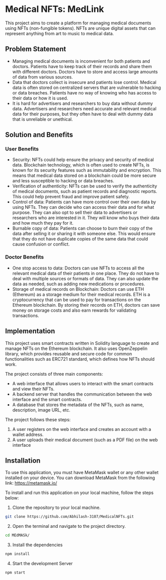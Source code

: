 # Medical NFTs: MedLink

This project aims to create a platform for managing medical documents using NFTs (non-fungible tokens). NFTs are unique digital assets that can represent anything from art to music to medical data.

## Problem Statement

- Managing medical documents is inconvenient for both patients and doctors. Patients have to keep track of their records and share them with different doctors. Doctors have to store and access large amounts of data from various sources.
- Data that doctors collect is insecure and patients lose control. Medical data is often stored on centralized servers that are vulnerable to hacking or data breaches. Patients have no way of knowing who has access to their data or how it is used.
- It is hard for advertisers and researchers to buy data without dummy data. Advertisers and researchers need accurate and relevant medical data for their purposes, but they often have to deal with dummy data that is unreliable or unethical.

## Solution and Benefits

### User Benefits

- Security: NFTs could help ensure the privacy and security of medical data. Blockchain technology, which is often used to create NFTs, is known for its security features such as immutability and encryption. This means that medical data stored on a blockchain could be more secure and less susceptible to hacking or data breaches.
- Verification of authenticity: NFTs can be used to verify the authenticity of medical documents, such as patient records and diagnostic reports. This could help prevent fraud and improve patient safety.
- Control of data: Patients can have more control over their own data by using NFTs. They can decide who can access their data and for what purpose. They can also opt to sell their data to advertisers or researchers who are interested in it. They will know who buys their data and how much they pay for it.
- Burnable copy of data: Patients can choose to burn their copy of the data after selling it or sharing it with someone else. This would ensure that they do not have duplicate copies of the same data that could cause confusion or conflict.

### Doctor Benefits

- One stop access to data: Doctors can use NFTs to access all the relevant medical data of their patients in one place. They do not have to deal with multiple sources or formats of data. They can also update the data as needed, such as adding new medications or procedures.
- Storage of medical records on Blockchain: Doctors can use ETH (Ethereum) as a storage medium for their medical records. ETH is a cryptocurrency that can be used to pay for transactions on the Ethereum blockchain. By storing their records on ETH, doctors can save money on storage costs and also earn rewards for validating transactions.

## Implementation

This project uses smart contracts written in Solidity language to create and manage NFTs on the Ethereum blockchain. It also uses OpenZeppelin library, which provides reusable and secure code for common functionalities such as ERC721 standard, which defines how NFTs should work.

The project consists of three main components:

- A web interface that allows users to interact with the smart contracts and view their NFTs.
- A backend server that handles the communication between the web interface and the smart contracts.
- A database that stores the metadata of the NFTs, such as name, description, image URL, etc.

The project follows these steps:

1. A user registers on the web interface and creates an account with a wallet address.
2. A user uploads their medical document (such as a PDF file) on the web interface


## Installation

To use this application, you must have MetaMask wallet or any other wallet installed on your device. You can download MetaMask from the following link: https://metamask.io/

To install and run this application on your local machine, follow the steps below:

1. Clone the repository to your local machine.
```bash
git clone https://github.com/Abhilash-3107/MedicalNFTs.git
```
2. Open the terminal and navigate to the project directory.
```bash
cd MEdMASk/
```
3. Install the dependencies
```bash 
npm install
``` 
4. Start the development Server
```bash 
npm start
``` 
